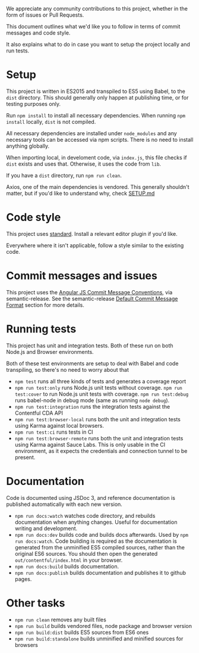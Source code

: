 We appreciate any community contributions to this project, whether in the form of issues or Pull Requests.

This document outlines what we'd like you to follow in terms of commit messages and code style.

It also explains what to do in case you want to setup the project locally and run tests.

# Setup

This project is written in ES2015 and transpiled to ES5 using Babel, to the `dist` directory. This should generally only happen at publishing time, or for testing purposes only.

Run `npm install` to install all necessary dependencies. When running `npm install` locally, `dist` is not compiled.

All necessary dependencies are installed under `node_modules` and any necessary tools can be accessed via npm scripts. There is no need to install anything globally.

When importing local, in develoment code, via `index.js`, this file checks if `dist` exists and uses that. Otherwise, it uses the code from `lib`.

If you have a `dist` directory, run `npm run clean`.

Axios, one of the main dependencies is vendored. This generally shouldn't matter, but if you'd like to understand why, check [SETUP.md](SETUP.md)

# Code style

This project uses [standard](https://github.com/feross/standard). Install a relevant editor plugin if you'd like.

Everywhere where it isn't applicable, follow a style similar to the existing code.

# Commit messages and issues

This project uses the [Angular JS Commit Message Conventions](https://docs.google.com/document/d/1QrDFcIiPjSLDn3EL15IJygNPiHORgU1_OOAqWjiDU5Y/edit), via semantic-release. See the semantic-release [Default Commit Message Format](https://github.com/semantic-release/semantic-release#default-commit-message-format) section for more details.

# Running tests

This project has unit and integration tests. Both of these run on both Node.js and Browser environments.

Both of these test environments are setup to deal with Babel and code transpiling, so there's no need to worry about that

- `npm test` runs all three kinds of tests and generates a coverage report
- `npm run test:only` runs Node.js unit tests without coverage. `npm run test:cover` to run Node.js unit tests with coverage. `npm run test:debug` runs babel-node in debug mode (same as running `node debug`).
- `npm run test:integration` runs the integration tests against the Contentful CDA API
- `npm run test:browser-local` runs both the unit and integration tests using Karma against local browsers.
- `npm run test:ci` runs tests in CI
- `npm run test:browser-remote` runs both the unit and integration tests using Karma against Sauce Labs. This is only usable in the CI environment, as it expects the credentials and connection tunnel to be present.

# Documentation

Code is documented using JSDoc 3, and reference documentation is published automatically with each new version.

- `npm run docs:watch` watches code directory, and rebuilds documentation when anything changes. Useful for documentation writing and development.
- `npm run docs:dev` builds code and builds docs afterwards. Used by `npm run docs:watch`. Code building is required as the documentation is generated from the unminified ES5 compiled sources, rather than the original ES6 sources. You should then open the generated `out/contentful/index.html` in your browser.
- `npm run docs:build` builds documentation.
- `npm run docs:publish` builds documentation and publishes it to github pages.

# Other tasks

- `npm run clean` removes any built files
- `npm run build` builds vendored files, node package and browser version
- `npm run build:dist` builds ES5 sources from ES6 ones
- `npm run build:standalone` builds unminified and minified sources for browsers

